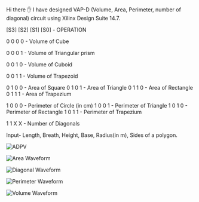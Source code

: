 Hi there ✋ I have designed VAP-D (Volume, Area, Perimeter, number of diagonal) circuit using Xilinx Design Suite 14.7.  



[S3]	[S2]	[S1]	[S0]	-	OPERATION  

 0	 0	 0	 0	-	Volume of Cube  

 0	 0	 0	 1	-	Volume of Triangular prism  
 
 0	 0	 1	 0	-	Volume of Cuboid  
 
 0	 0	 1	 1	-	Volume of Trapezoid  
 
 

 0	 1	 0	 0	-	Area of Square
 0	 1	 0	 1	-	Area of Triangle
 0	 1	 1	 0	-	Area of Rectangle
 0	 1	 1	 1	-	Area of Trapezium


 1	 0	 0	 0	-	Perimeter of Circle (in cm)
 1	 0	 0	 1	-	Perimeter of Triangle
 1	 0	 1	 0	-	Perimeter of Rectangle
 1	 0	 1	 1	-	Perimeter of Trapezium


 1	 1	 X	 X	-	Number of Diagonals


Input- Length, Breath, Height, Base, Radius(in m), Sides of a polygon.


![ADPV](https://user-images.githubusercontent.com/91768976/206904007-e961a387-a69f-4a80-8397-08da28dbd959.png)

![Area Waveform](https://user-images.githubusercontent.com/91768976/206904009-15cfde71-41eb-4901-a7ad-15a43c35aa87.png)

![Diagonal Waveform](https://user-images.githubusercontent.com/91768976/206904011-13eab672-c550-483d-a087-99f81774efbf.png)

![Perimeter Waveform](https://user-images.githubusercontent.com/91768976/206904012-e1079271-beb9-48ae-ad78-ec56b2d2f69e.png)

![Volume Waveform](https://user-images.githubusercontent.com/91768976/206904017-bc60e894-cef3-4adb-ad11-db4d8efc2c24.png)
